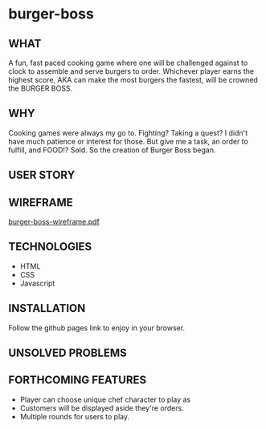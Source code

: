 # burger-boss

## WHAT
A fun, fast paced cooking game where one will be challenged against to clock to assemble and serve burgers to order. Whichever player earns the highest score, AKA can make the most burgers the fastest, will be crowned the BURGER BOSS. 

## WHY
Cooking games were always my go to. Fighting? Taking a quest? I didn't have much patience or interest for those. But give me a task, an order to fulfill, and FOOD!? Sold. So the creation of Burger Boss began. 

## USER STORY


## WIREFRAME
[burger-boss-wireframe.pdf](https://github.com/angeeg/burger-boss/files/9174548/burger-boss-wireframe.pdf)


## TECHNOLOGIES 
  * HTML
  * CSS
  * Javascript

## INSTALLATION
Follow the github pages link to enjoy in your browser.

## UNSOLVED PROBLEMS

## FORTHCOMING FEATURES 
  * Player can choose unique chef character to play as
  * Customers will be displayed aside they're orders. 
  * Multiple rounds for users to play. 

